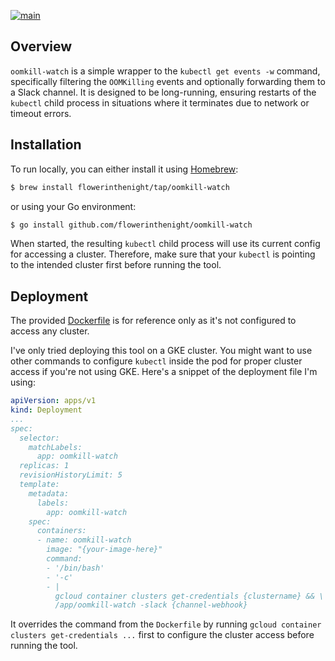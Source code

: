 [![main](https://github.com/flowerinthenight/oomkill-watch/actions/workflows/main.yml/badge.svg)](https://github.com/flowerinthenight/oomkill-watch/actions/workflows/main.yml)

## Overview

`oomkill-watch` is a simple wrapper to the `kubectl get events -w` command, specifically filtering the `OOMKilling` events and optionally forwarding them to a Slack channel. It is designed to be long-running, ensuring restarts of the `kubectl` child process in situations where it terminates due to network or timeout errors.

## Installation

To run locally, you can either install it using [Homebrew](https://brew.sh/):

```sh
$ brew install flowerinthenight/tap/oomkill-watch
```
or using your Go environment:

```sh
$ go install github.com/flowerinthenight/oomkill-watch
```

When started, the resulting `kubectl` child process will use its current config for accessing a cluster. Therefore, make sure that your `kubectl` is pointing to the intended cluster first before running the tool.

## Deployment

The provided [Dockerfile](./Dockerfile) is for reference only as it's not configured to access any cluster.

I've only tried deploying this tool on a GKE cluster. You might want to use other commands to configure `kubectl` inside the pod for proper cluster access if you're not using GKE. Here's a snippet of the deployment file I'm using:

```yaml
apiVersion: apps/v1
kind: Deployment
...
spec:
  selector:
    matchLabels:
      app: oomkill-watch
  replicas: 1
  revisionHistoryLimit: 5
  template:
    metadata:
      labels:
        app: oomkill-watch
    spec:
      containers:
      - name: oomkill-watch
        image: "{your-image-here}"
        command:
        - '/bin/bash'
        - '-c'
        - |
          gcloud container clusters get-credentials {clustername} && \
          /app/oomkill-watch -slack {channel-webhook}
```

It overrides the command from the `Dockerfile` by running `gcloud container clusters get-credentials ...` first to configure the cluster access before running the tool.
